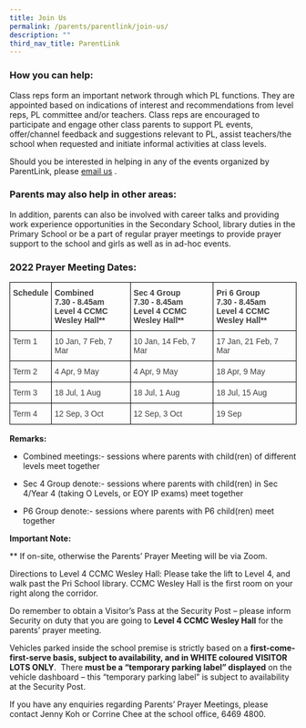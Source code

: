 ```yaml
---
title: Join Us
permalink: /parents/parentlink/join-us/
description: ""
third_nav_title: ParentLink
---
```

### How you can help:

Class reps form an important network through which PL functions. They are appointed based on indications of interest and recommendations from level reps, PL committee and/or teachers. Class reps are encouraged to participate and engage other class parents to support PL events, offer/channel feedback and suggestions relevant to PL, assist teachers/the school when requested and initiate informal activities at class levels.  

Should you be interested in helping in any of the events organized by ParentLink, please [email us](mailto:mgss@moe.edu.sg) .

### Parents may also help in other areas:

In addition, parents can also be involved with career talks and providing work experience opportunities in the Secondary School, library duties in the Primary School or be a part of regular prayer meetings to provide prayer support to the school and girls as well as in ad-hoc events.

  

### 2022 Prayer Meeting Dates:

<style type="text/css">
.tg  {border-collapse:collapse;border-spacing:0;}
.tg td{border-color:black;border-style:solid;border-width:1px;font-family:Arial, sans-serif;font-size:14px;
  overflow:hidden;padding:10px 5px;word-break:normal;}
.tg th{border-color:black;border-style:solid;border-width:1px;font-family:Arial, sans-serif;font-size:14px;
  font-weight:normal;overflow:hidden;padding:10px 5px;word-break:normal;}
.tg .tg-uwnk{color:#3D3D3D;text-align:left;vertical-align:top}
.tg .tg-bzr3{color:#3D3D3D;font-weight:bold;text-align:left;vertical-align:top}
</style>
<table class="tg">
<thead>
  <tr>
    <th class="tg-bzr3">Schedule</th>
    <th class="tg-bzr3">Combined<br>7.30 - 8.45am<br>Level 4 CCMC<br>Wesley Hall**</th>
    <th class="tg-bzr3">Sec 4 Group<br>7.30 - 8.45am<br>Level 4 CCMC<br>Wesley Hall**</th>
    <th class="tg-bzr3">Pri 6 Group<br>7.30 - 8.45am<br>Level 4 CCMC<br>Wesley Hall**</th>
  </tr>
</thead>
<tbody>
  <tr>
    <td class="tg-uwnk">Term 1</td>
    <td class="tg-uwnk">10 Jan, 7 Feb, 7 Mar</td>
    <td class="tg-uwnk">10 Jan, 14 Feb, 7 Mar</td>
    <td class="tg-uwnk">17 Jan, 21 Feb, 7 Mar</td>
  </tr>
  <tr>
    <td class="tg-uwnk">Term 2</td>
    <td class="tg-uwnk">4 Apr, 9 May</td>
    <td class="tg-uwnk">4 Apr, 9 May</td>
    <td class="tg-uwnk">18 Apr, 9 May</td>
  </tr>
  <tr>
    <td class="tg-uwnk">Term 3</td>
    <td class="tg-uwnk">18 Jul, 1 Aug</td>
    <td class="tg-uwnk">18 Jul, 1 Aug</td>
    <td class="tg-uwnk">18 Jul, 15 Aug</td>
  </tr>
  <tr>
    <td class="tg-uwnk">Term 4</td>
    <td class="tg-uwnk">12 Sep, 3 Oct</td>
    <td class="tg-uwnk">12 Sep, 3 Oct</td>
    <td class="tg-uwnk">19 Sep</td>
  </tr>
</tbody>
</table>

**Remarks:**

*   Combined meetings:- sessions where parents with child(ren) of different levels meet together
*   Sec 4 Group denote:- sessions where parents with child(ren) in Sec 4/Year 4 (taking O Levels, or EOY IP exams) meet together  
    
*   P6 Group denote:- sessions where parents with P6 child(ren) meet together

  

**Important Note:**

** If on-site, otherwise the Parents’ Prayer Meeting will be via Zoom.

  

Directions to Level 4 CCMC Wesley Hall: Please take the lift to Level 4, and walk past the Pri School library. CCMC Wesley Hall is the first room on your right along the corridor.

  

Do remember to obtain a Visitor’s Pass at the Security Post – please inform Security on duty that you are going to **Level 4 CCMC Wesley Hall** for the parents’ prayer meeting.  

  

Vehicles parked inside the school premise is strictly based on a **first-come-first-serve basis, subject to availability, and in WHITE coloured VISITOR LOTS ONLY**.  There **must be a “temporary parking label” displayed** on the vehicle dashboard – this “temporary parking label” is subject to availability at the Security Post.

  

If you have any enquiries regarding Parents’ Prayer Meetings, please contact Jenny Koh or Corrine Chee at the school office, 6469 4800.